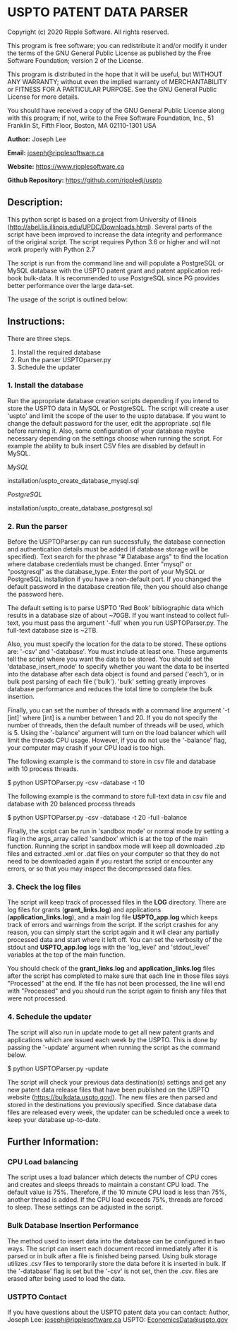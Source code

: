 # **USPTO PATENT DATA PARSER**

Copyright (c) 2020 Ripple Software. All rights reserved.

This program is free software; you can redistribute it and/or modify it under the terms of the GNU General Public License as published by the Free Software Foundation; version 2 of the License.

This program is distributed in the hope that it will be useful, but WITHOUT ANY WARRANTY; without even the implied warranty of MERCHANTABILITY or FITNESS FOR A PARTICULAR PURPOSE.  See the GNU General Public License for more details.

You should have received a copy of the GNU General Public License along with this program; if not, write to the Free Software Foundation, Inc., 51 Franklin St, Fifth Floor, Boston, MA 02110-1301  USA

**Author:** Joseph Lee

**Email:** joseph@ripplesoftware.ca

**Website:** https://www.ripplesoftware.ca

**Github Repository:** https://github.com/rippledj/uspto

## **Description:**
This python script is based on a project from University of Illinois (http://abel.lis.illinois.edu/UPDC/Downloads.html). Several parts of the script have been improved to increase the data integrity and performance of the original script.  The script requires Python 3.6 or higher and will not work properly with Python 2.7

The script is run from the command line and will populate a PostgreSQL or MySQL database with the USPTO patent grant and patent application red-book bulk-data.
It is recommended to use PostgreSQL since PG provides better performance over the large data-set.

The usage of the script is outlined below:

## **Instructions:**
There are three steps.
1. Install the required database
2. Run the parser USPTOparser.py
3. Schedule the updater

### 1. Install the database

Run the appropriate database creation scripts depending if you intend to store the USPTO data in MySQL or PostgreSQL.  The script will create a user  'uspto' and limit the scope of the user to the uspto database. If you want to change the default password for the user, edit the appropriate .sql file before running it.  Also, some configuration of your database maybe necessary depending on the settings choose when running the script.  For example the ability to bulk insert CSV files are disabled by default in MySQL.

_MySQL_

installation/uspto_create_database_mysql.sql

_PostgreSQL_

installation/uspto_create_database_postgresql.sql

### 2. Run the parser

Before the USPTOParser.py can run successfully, the database connection and authentication details must be added (if database storage will be specified). Text search for the phrase "# Database args" to find the location where database credentials must be changed. Enter "mysql" or "postgresql" as the database_type. Enter the port of your MySQL or PostgreSQL installation if you have a non-default port. If you changed the default password in the database creation file, then you should also change the password here.

The default setting is to parse USPTO 'Red Book' bibliographic data which results in a database size of about ~70GB.  If you want instead to collect full-text, you must pass the argument '-full' when you run USPTOParser.py.  The full-text database size is ~2TB.

Also, you must specify the location for the data to be stored.  These options are: '-csv' and '-database'.  You must include at least one. These arguments tell the script where you want the data to be stored. You should set the 'database_insert_mode' to specify whether you want the data to be inserted into the database after each data object is found and parsed ('each'), or in bulk post parsing of each file ('bulk').  'bulk' setting greatly improves database performance and reduces the total time to complete the bulk insertion.

Finally, you can set the number of threads with a command line argument '-t [int]' where [int] is a number between 1 and 20.  If you do not specify the number of threads, then the default number of threads will be used, which is 5.  Using the '-balance' argument will turn on the load balancer which will limit the threads CPU usage.  However, if you do not use the '-balance' flag, your computer may crash if your CPU load is too high.

The following example is the command to store in csv file and database with 10 process threads.

$ python USPTOParser.py -csv -database -t 10

The following example is the command to store full-text data in csv file and database with 20 balanced process threads

$ python USPTOParser.py -csv -database -t 20 -full -balance

Finally, the script can be run in 'sandbox mode' or normal mode by setting a flag in the args_array called 'sandbox' which is at the top of the main function.  Running the script in sandbox mode will keep all downloaded .zip files and extracted .xml or .dat files on your computer so that they do not need to be downloaded again if you restart the script or encounter any errors, or so that you may inspect the decompressed data files.

### 3. Check the log files

The script will keep track of processed files in the **LOG** directory. There are log files for grants (**grant_links.log**) and applications (**application_links.log**), and a main log file **USPTO_app.log** which keeps track of errors and warnings from the script.  If the script crashes for any reason, you can simply start the script again and it will clear any partially processed data and start where it left off.  You can set the verbosity of the stdout and **USPTO_app.log** logs with the 'log_level' and 'stdout_level' variables at the top of the main function.

You should check of the **grant_links.log** and **application_links.log** files after the script has completed to make sure that each line in those files says "Processed" at the end.  If the file has not been processed, the line will end with "Processed" and you should run the script again to finish any files that were not processed.

### 4. Schedule the updater

The script will also run in update mode to get all new patent grants and applications which are issued each week by the USPTO. This is done by passing the '-update' argument when running the script as the command below.

$ python USPTOParser.py -update

The script will check your previous data destination(s) settings and get any new patent data release files that have been published on the USPTO website (https://bulkdata.uspto.gov/).  The new files are then parsed and stored in the destinations you previously specified.  Since database data files are released every week, the updater can be scheduled once a week to keep your database up-to-date.

## **Further Information:**

### CPU Load balancing

The script uses a load balancer which detects the number of CPU cores and creates and sleeps threads to maintain a constant CPU load.  The default value is 75%. Therefore, if the 10 minute CPU load is less than 75%, another thread is added.  If the CPU load exceeds 75%, threads are forced to sleep.  These settings can be adjusted in the script.

### Bulk Database Insertion Performance

The method used to insert data into the database can be configured in two ways.  The script can insert each document record immediately after it is parsed or in bulk after a file is finished being parsed.  Using bulk storage utilizes .csv files to temporarily store the data before it is inserted in bulk.  If the '-database' flag is set but the '-csv' is not set, then the .csv. files are erased after being used to load the data.  

### USTPTO Contact

If you have questions about the USPTO patent data you can contact:
Author, Joseph Lee: joseph@ripplesoftware.ca
USPTO: EconomicsData@uspto.gov
